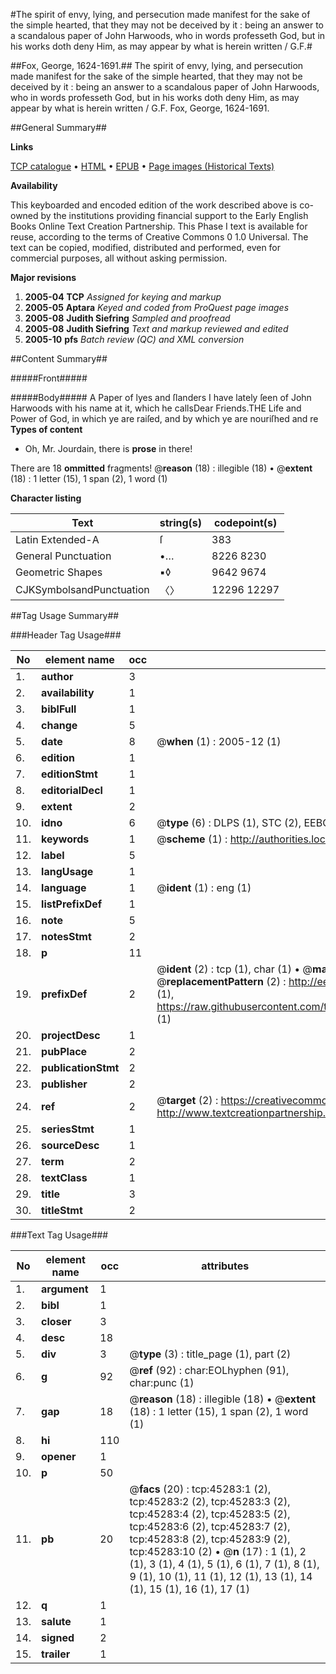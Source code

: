 #The spirit of envy, lying, and persecution made manifest for the sake of the simple hearted, that they may not be deceived by it : being an answer to a scandalous paper of John Harwoods, who in words professeth God, but in his works doth deny Him, as may appear by what is herein written / G.F.#

##Fox, George, 1624-1691.##
The spirit of envy, lying, and persecution made manifest for the sake of the simple hearted, that they may not be deceived by it : being an answer to a scandalous paper of John Harwoods, who in words professeth God, but in his works doth deny Him, as may appear by what is herein written / G.F.
Fox, George, 1624-1691.

##General Summary##

**Links**

[TCP catalogue](http://www.ota.ox.ac.uk/tcp/)  • 
[HTML](http://tei.it.ox.ac.uk/tcp/Texts-HTML/free/A40/A40262.html)  • 
[EPUB](http://tei.it.ox.ac.uk/tcp/Texts-EPUB/free/A40/A40262.epub) • 
[Page images (Historical Texts)](https://data.historicaltexts.jisc.ac.uk/view?pubId=eebo-10585932e&pageId=eebo-10585932e-45283-1)

**Availability**

This keyboarded and encoded edition of the
	       work described above is co-owned by the institutions
	       providing financial support to the Early English Books
	       Online Text Creation Partnership. This Phase I text is
	       available for reuse, according to the terms of Creative
	       Commons 0 1.0 Universal. The text can be copied,
	       modified, distributed and performed, even for
	       commercial purposes, all without asking permission.

**Major revisions**

1. __2005-04__ __TCP__ *Assigned for keying and markup*
1. __2005-05__ __Aptara__ *Keyed and coded from ProQuest page images*
1. __2005-08__ __Judith Siefring__ *Sampled and proofread*
1. __2005-08__ __Judith Siefring__ *Text and markup reviewed and edited*
1. __2005-10__ __pfs__ *Batch review (QC) and XML conversion*

##Content Summary##

#####Front#####

#####Body#####
A Paper of lyes and ſlanders I have lately ſeen of John
Harwoods with his name at it, which he callsDear Friends.THE Life and Power of God, in which ye are raiſed, and
by which ye are nouriſhed and re
**Types of content**

  * Oh, Mr. Jourdain, there is **prose** in there!

There are 18 **ommitted** fragments! 
 @__reason__ (18) : illegible (18)  •  @__extent__ (18) : 1 letter (15), 1 span (2), 1 word (1)

**Character listing**


|Text|string(s)|codepoint(s)|
|---|---|---|
|Latin Extended-A|ſ|383|
|General Punctuation|•…|8226 8230|
|Geometric Shapes|▪◊|9642 9674|
|CJKSymbolsandPunctuation|〈〉|12296 12297|

##Tag Usage Summary##

###Header Tag Usage###

|No|element name|occ|attributes|
|---|---|---|---|
|1.|__author__|3||
|2.|__availability__|1||
|3.|__biblFull__|1||
|4.|__change__|5||
|5.|__date__|8| @__when__ (1) : 2005-12 (1)|
|6.|__edition__|1||
|7.|__editionStmt__|1||
|8.|__editorialDecl__|1||
|9.|__extent__|2||
|10.|__idno__|6| @__type__ (6) : DLPS (1), STC (2), EEBO-CITATION (1), OCLC (1), VID (1)|
|11.|__keywords__|1| @__scheme__ (1) : http://authorities.loc.gov/ (1)|
|12.|__label__|5||
|13.|__langUsage__|1||
|14.|__language__|1| @__ident__ (1) : eng (1)|
|15.|__listPrefixDef__|1||
|16.|__note__|5||
|17.|__notesStmt__|2||
|18.|__p__|11||
|19.|__prefixDef__|2| @__ident__ (2) : tcp (1), char (1)  •  @__matchPattern__ (2) : ([0-9\-]+):([0-9IVX]+) (1), (.+) (1)  •  @__replacementPattern__ (2) : http://eebo.chadwyck.com/downloadtiff?vid=$1&page=$2 (1), https://raw.githubusercontent.com/textcreationpartnership/Texts/master/tcpchars.xml#$1 (1)|
|20.|__projectDesc__|1||
|21.|__pubPlace__|2||
|22.|__publicationStmt__|2||
|23.|__publisher__|2||
|24.|__ref__|2| @__target__ (2) : https://creativecommons.org/publicdomain/zero/1.0/ (1), http://www.textcreationpartnership.org/docs/. (1)|
|25.|__seriesStmt__|1||
|26.|__sourceDesc__|1||
|27.|__term__|2||
|28.|__textClass__|1||
|29.|__title__|3||
|30.|__titleStmt__|2||


###Text Tag Usage###

|No|element name|occ|attributes|
|---|---|---|---|
|1.|__argument__|1||
|2.|__bibl__|1||
|3.|__closer__|3||
|4.|__desc__|18||
|5.|__div__|3| @__type__ (3) : title_page (1), part (2)|
|6.|__g__|92| @__ref__ (92) : char:EOLhyphen (91), char:punc (1)|
|7.|__gap__|18| @__reason__ (18) : illegible (18)  •  @__extent__ (18) : 1 letter (15), 1 span (2), 1 word (1)|
|8.|__hi__|110||
|9.|__opener__|1||
|10.|__p__|50||
|11.|__pb__|20| @__facs__ (20) : tcp:45283:1 (2), tcp:45283:2 (2), tcp:45283:3 (2), tcp:45283:4 (2), tcp:45283:5 (2), tcp:45283:6 (2), tcp:45283:7 (2), tcp:45283:8 (2), tcp:45283:9 (2), tcp:45283:10 (2)  •  @__n__ (17) : 1 (1), 2 (1), 3 (1), 4 (1), 5 (1), 6 (1), 7 (1), 8 (1), 9 (1), 10 (1), 11 (1), 12 (1), 13 (1), 14 (1), 15 (1), 16 (1), 17 (1)|
|12.|__q__|1||
|13.|__salute__|1||
|14.|__signed__|2||
|15.|__trailer__|1||
